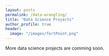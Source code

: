 ```yaml
---
layout: posts
permalink: /data-wrangling/
title: "Data Science Projects"
author_profile: true
header:
  image: "/images/fortPoint.png"
---
```



More data science projects are comming soon.
